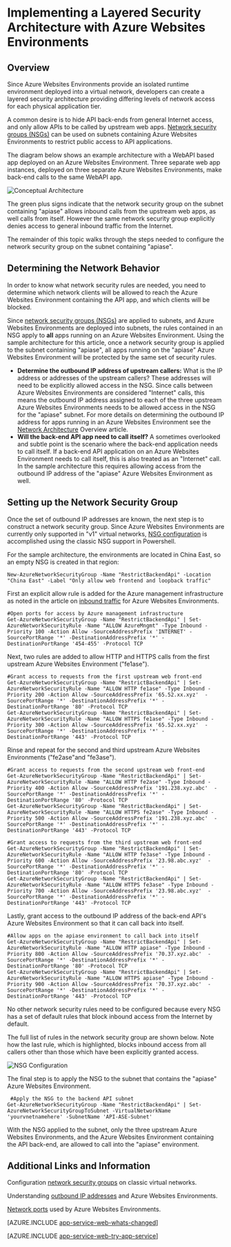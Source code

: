 <properties 
	pageTitle="Layered Security Architecture with Azure Websites Environments" 
	description="Implementing a layered security architecture with Azure Websites Environments." 
	services="app-service" 
	documentationCenter="" 
	authors="stefsch" 
	manager="wpickett" 
	editor=""/>

<tags 
	ms.service="app-service" 
	ms.workload="na" 
	ms.tgt_pltfrm="na" 
	ms.devlang="na" 
	ms.topic="article" 
	ms.date="10/13/2015" 
	ms.author="stefsch"/>	

# Implementing a Layered Security Architecture with Azure Websites Environments

## Overview ##
 
Since Azure Websites Environments provide an isolated runtime environment deployed into a virtual network, developers can create a layered security architecture providing differing levels of network access for each physical application tier.

A common desire is to hide API back-ends from general Internet access, and only allow APIs to be called by upstream web apps.  [Network security groups (NSGs)][NetworkSecurityGroups] can be used on subnets containing Azure Websites Environments to restrict public access to API applications.

The diagram below shows an example architecture with a WebAPI based app deployed on an Azure Websites Environment.  Three separate web app instances, deployed on three separate Azure Websites Environments, make back-end calls to the same WebAPI app.

![Conceptual Architecture][ConceptualArchitecture] 

The green plus signs indicate that the network security group on the subnet containing "apiase" allows inbound calls from the upstream web apps, as well calls from itself.  However the same network security group explicitly denies access to general inbound traffic from the Internet. 

The remainder of this topic walks through the steps needed to configure the network security group on the subnet containing "apiase".

## Determining the Network Behavior ##
In order to know what network security rules are needed, you need to determine which network clients will be allowed to reach the Azure Websites Environment containing the API app, and which clients will be blocked.

Since [network security groups (NSGs)][NetworkSecurityGroups] are applied to subnets, and Azure Websites Environments are deployed into subnets, the rules contained in an NSG apply to **all** apps running on an Azure Websites Environment.  Using the sample architecture for this article, once a network security group is applied to the subnet containing "apiase", all apps running on the "apiase" Azure Websites Environment will be protected by the same set of security rules. 

- **Determine the outbound IP address of upstream callers:**  What is the IP address or addresses of the upstream callers?  These addresses will need to be explicitly allowed access in the NSG.  Since calls between Azure Websites Environments are considered "Internet" calls, this means the outbound IP address assigned to each of the three upstream Azure Websites Environments needs to be allowed access in the NSG for the "apiase" subnet.   For more details on determining the outbound IP address for apps running in an Azure Websites Environment see the [Network Architecture][NetworkArchitecture] Overview article.
- **Will the back-end API app need to call itself?**  A sometimes overlooked and subtle point is the scenario where the back-end application needs to call itself.  If a back-end API application on an Azure Websites Environment needs to call itself, this is also treated as an "Internet" call.  In the sample architecture this requires allowing access from the outbound IP address of the "apiase" Azure Websites Environment as well.

## Setting up the Network Security Group ##
Once the set of outbound IP addresses are known, the next step is to construct a network security group.  Since Azure Websites Environments are currently only supported in "v1" virtual networks, [NSG configuration][NetworkSecurityGroupsClassic] is accomplished using the classic NSG support in Powershell.

For the sample architecture, the environments are located in China East, so an empty NSG is created in that region:

    New-AzureNetworkSecurityGroup -Name "RestrictBackendApi" -Location "China East" -Label "Only allow web frontend and loopback traffic"

First an explicit allow rule is added for the Azure management infrastructure as noted in the article on [inbound traffic][InboundTraffic] for Azure Websites Environments.

    #Open ports for access by Azure management infrastructure
    Get-AzureNetworkSecurityGroup -Name "RestrictBackendApi" | Set-AzureNetworkSecurityRule -Name "ALLOW AzureMngmt" -Type Inbound -Priority 100 -Action Allow -SourceAddressPrefix 'INTERNET' -SourcePortRange '*' -DestinationAddressPrefix '*' -DestinationPortRange '454-455' -Protocol TCP
    
Next, two rules are added to allow HTTP and HTTPS calls from the first upstream Azure Websites Environment ("fe1ase").

    #Grant access to requests from the first upstream web front-end
    Get-AzureNetworkSecurityGroup -Name "RestrictBackendApi" | Set-AzureNetworkSecurityRule -Name "ALLOW HTTP fe1ase" -Type Inbound -Priority 200 -Action Allow -SourceAddressPrefix '65.52.xx.xyz'  -SourcePortRange '*' -DestinationAddressPrefix '*' -DestinationPortRange '80' -Protocol TCP
    Get-AzureNetworkSecurityGroup -Name "RestrictBackendApi" | Set-AzureNetworkSecurityRule -Name "ALLOW HTTPS fe1ase" -Type Inbound -Priority 300 -Action Allow -SourceAddressPrefix '65.52.xx.xyz'  -SourcePortRange '*' -DestinationAddressPrefix '*' -DestinationPortRange '443' -Protocol TCP

Rinse and repeat for the second and third upstream Azure Websites Environments ("fe2ase"and "fe3ase").

    #Grant access to requests from the second upstream web front-end
    Get-AzureNetworkSecurityGroup -Name "RestrictBackendApi" | Set-AzureNetworkSecurityRule -Name "ALLOW HTTP fe2ase" -Type Inbound -Priority 400 -Action Allow -SourceAddressPrefix '191.238.xyz.abc'  -SourcePortRange '*' -DestinationAddressPrefix '*' -DestinationPortRange '80' -Protocol TCP
    Get-AzureNetworkSecurityGroup -Name "RestrictBackendApi" | Set-AzureNetworkSecurityRule -Name "ALLOW HTTPS fe2ase" -Type Inbound -Priority 500 -Action Allow -SourceAddressPrefix '191.238.xyz.abc'  -SourcePortRange '*' -DestinationAddressPrefix '*' -DestinationPortRange '443' -Protocol TCP
    
    #Grant access to requests from the third upstream web front-end
    Get-AzureNetworkSecurityGroup -Name "RestrictBackendApi" | Set-AzureNetworkSecurityRule -Name "ALLOW HTTP fe3ase" -Type Inbound -Priority 600 -Action Allow -SourceAddressPrefix '23.98.abc.xyz'  -SourcePortRange '*' -DestinationAddressPrefix '*' -DestinationPortRange '80' -Protocol TCP
    Get-AzureNetworkSecurityGroup -Name "RestrictBackendApi" | Set-AzureNetworkSecurityRule -Name "ALLOW HTTPS fe3ase" -Type Inbound -Priority 700 -Action Allow -SourceAddressPrefix '23.98.abc.xyz'  -SourcePortRange '*' -DestinationAddressPrefix '*' -DestinationPortRange '443' -Protocol TCP

Lastly, grant access to the outbound IP address of the back-end API's Azure Websites Environment so that it can call back into itself.

    #Allow apps on the apiase environment to call back into itself
    Get-AzureNetworkSecurityGroup -Name "RestrictBackendApi" | Set-AzureNetworkSecurityRule -Name "ALLOW HTTP apiase" -Type Inbound -Priority 800 -Action Allow -SourceAddressPrefix '70.37.xyz.abc'  -SourcePortRange '*' -DestinationAddressPrefix '*' -DestinationPortRange '80' -Protocol TCP
    Get-AzureNetworkSecurityGroup -Name "RestrictBackendApi" | Set-AzureNetworkSecurityRule -Name "ALLOW HTTPS apiase" -Type Inbound -Priority 900 -Action Allow -SourceAddressPrefix '70.37.xyz.abc'  -SourcePortRange '*' -DestinationAddressPrefix '*' -DestinationPortRange '443' -Protocol TCP

No other network security rules need to be configured because every NSG has a set of default rules that block inbound access from the Internet by default.

The full list of rules in the network security group are shown below.  Note how the last rule, which is highlighted, blocks inbound access from all callers other than those which have been explicitly granted access.

![NSG Configuration][NSGConfiguration] 

The final step is to apply the NSG to the subnet that contains the "apiase" Azure Websites Environment.  

     #Apply the NSG to the backend API subnet
    Get-AzureNetworkSecurityGroup -Name "RestrictBackendApi" | Set-AzureNetworkSecurityGroupToSubnet -VirtualNetworkName 'yourvnetnamehere' -SubnetName 'API-ASE-Subnet'

With the NSG applied to the subnet, only the three upstream Azure Websites Environments, and the Azure Websites Environment containing the API back-end, are allowed to call into the "apiase" environment.


## Additional Links and Information ##
Configuration [network security groups][NetworkSecurityGroupsClassic] on classic virtual networks. 

Understanding [outbound IP addresses][NetworkArchitecture] and Azure Websites Environments.

[Network ports][InboundTraffic] used by Azure Websites Environments.

[AZURE.INCLUDE [app-service-web-whats-changed](../includes/app-service-web-whats-changed.md)]

[AZURE.INCLUDE [app-service-web-try-app-service](../includes/app-service-web-try-app-service.md)]

<!-- LINKS -->
[NetworkSecurityGroups]: /documentation/articles/virtual-networks-nsg/
[NetworkArchitecture]: /documentation/articles/app-service-app-service-environment-network-architecture-overview/
[NetworkSecurityGroupsClassic]: /documentation/articles/virtual-networks-create-nsg-classic-ps/
[InboundTraffic]: /documentation/articles/app-service-app-service-environment-control-inbound-traffic/

<!-- IMAGES -->
[ConceptualArchitecture]: ./media/app-service-app-service-environment-layered-security/ConceptualArchitecture-1.png
[NSGConfiguration]:  ./media/app-service-app-service-environment-layered-security/NSGConfiguration-1.png
